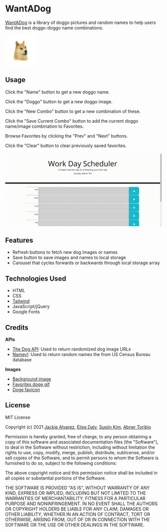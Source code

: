# WantADog

[WantADog](https://abnertor.github.io/WantADog/) is a library of doggo pictures and random names to help users find the best doggo-doggo name combinations.

<img src="./assets/images/spinning_doge.png" alt="Spinning doge" width="100" height="100">


## Usage

Click the "Name" button to get a new doggo name.

Click the "Doggo" button to get a new doggo image.

Click the "New Combo" button to get a new combination of these.

Click the "Save Current Combo" button to add the current doggo name/image combination to Favorites.

Browse Favorites by clicking the "Prev" and "Next" buttons.

Click the "Clear" button to clear previously saved favorites.

![Screencast gif of app](./assets/images/screencast.gif)


## Features

* Refresh buttons to fetch new dog images or names
* Save button to save images and names to local storage
* Carousel that cycles forwards or backwards through local storage array


## Technologies Used

* HTML
* CSS
* [Tailwind](https://tailwindcss.com/)
* JavaScript/jQuery
* Google Fonts


## Credits

<b>APIs</b>
* [The Dog API](https://thedogapi.com/): Used to return randomized dog image URLs
* [Namey!](https://namey.muffinlabs.com/): Used to return random names the from US Census Bureau database 

<b>Images</b>
* [Background image](https://longwallpapers.com/doge-wallpaper-high-quality/doge-wallpaper-high-quality-for-desktop-wallpaper/)
* [Favorites doge gif](https://classical-doge.tumblr.com/)
* [Doge favicon](https://www.favicon.cc/?action=icon&file_id=671697)


## License

MIT License

Copyright (c) 2021 [Jackie Alvarez](https://github.com/jaque-leen), [Elise Daly](https://github.com/elisesamanthadaly), [Suejin Kim](https://github.com/suejinkim20), [Abner Toribio](https://github.com/AbnerTor)

Permission is hereby granted, free of charge, to any person obtaining a copy
of this software and associated documentation files (the "Software"), to deal
in the Software without restriction, including without limitation the rights
to use, copy, modify, merge, publish, distribute, sublicense, and/or sell
copies of the Software, and to permit persons to whom the Software is
furnished to do so, subject to the following conditions:

The above copyright notice and this permission notice shall be included in all
copies or substantial portions of the Software.

THE SOFTWARE IS PROVIDED "AS IS", WITHOUT WARRANTY OF ANY KIND, EXPRESS OR
IMPLIED, INCLUDING BUT NOT LIMITED TO THE WARRANTIES OF MERCHANTABILITY,
FITNESS FOR A PARTICULAR PURPOSE AND NONINFRINGEMENT. IN NO EVENT SHALL THE
AUTHORS OR COPYRIGHT HOLDERS BE LIABLE FOR ANY CLAIM, DAMAGES OR OTHER
LIABILITY, WHETHER IN AN ACTION OF CONTRACT, TORT OR OTHERWISE, ARISING FROM,
OUT OF OR IN CONNECTION WITH THE SOFTWARE OR THE USE OR OTHER DEALINGS IN THE
SOFTWARE.